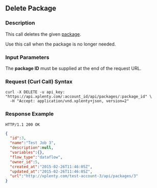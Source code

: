 ## Delete Package

### Description
This call deletes the given [package](https://github.com/xplenty/xplenty-api-doc-v2/blob/master/resources/package.md).

Use this call when the package is no longer needed.

### Input Parameters
The **package ID** must be supplied at the end of the request URL.

### Request (Curl Call) Syntax
```shell
curl -X DELETE -u api_key: "https://api.xplenty.com/:account_id/api/packages/:package_id" \
  -H "Accept: application/vnd.xplenty+json, version=2" 
```

### Response Example
```HTTP
HTTP/1.1 200 OK
```

```json
{
  "id":3,
  "name":"Test Job 3",
  "description":null,
  "variables":{},
  "flow_type":"dataflow",
  "owner_id":5,
  "created_at":"2015-02-26T11:46:05Z",
  "updated_at":"2015-02-26T11:46:05Z",
  "url":"http://xplenty.com/test-account-3/api/packages/3"
}
```

